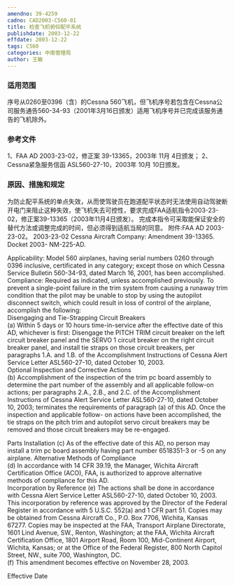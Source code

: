 ```yaml
---
amendno: 39-4259
cadno: CAD2003-C560-01
title: 检查飞机俯仰配平系统
publishdate: 2003-12-22
effdate: 2003-12-22
tags: C560
categories: 中南管理局
author: 王敏
---
```


### 适用范围 
序号从0260至0396（含）的Cessna 560飞机，但飞机序号若包含在Cessna公司服务通告560-34-93（2001年3月16日颁发）适用飞机序号并已完成该服务通告的飞机除外。

<!--more-->
### 参考文件
1、FAA AD 2003-23-02，修正案 39-13365，2003年 11月 4日颁发；
 2、Cessna紧急服务信函 ASL560-27-10，2003年 10月 10日颁发。

### 原因、措施和规定 
为防止配平系统的单点失效，从而使驾驶员在跑道配平状态时无法使用自动驾驶断开电门来阻止这种失效，使飞机失去可控性，要求完成FAA适航指令2003-23-02，修正案39-13365（2003年11月4日颁发）。
    完成本指令可采取能保证安全的替代方法或调整完成的时间，但必须得到适航当局的同意。 
附件:FAA AD 2003-23-02。 
2003-23-02 Cessna Aircraft Company: Amendment 39-13365. Docket 2003- NM-225-AD. 
  
Applicability: Model 560 airplanes, having serial numbers 0260 through 0396 inclusive, certificated in any category; except those on which Cessna Service Bulletin 560-34-93, dated March 16, 2001, has been accomplished. 
Compliance: Required as indicated, unless accomplished previously. 
To prevent a single-point failure in the trim system from causing a runaway trim condition that the pilot may be unable to stop by using the autopilot disconnect switch, which could result in loss of control of the airplane, accomplish the following:  
Disengaging and Tie-Strapping Circuit Breakers  
(a) Within 5 days or 10 hours time-in-service after the effective date of this AD, whichever is first: Disengage the PITCH TRIM circuit breaker on the left circuit breaker panel and the SERVO 1 circuit breaker on the right circuit breaker panel, and install tie straps on those circuit breakers, per paragraphs 1.A. and 
1.B. of the Accomplishment Instructions of Cessna Alert Service Letter ASL560-27-10, dated October 10, 2003.  
Optional Inspection and Corrective Actions  
(b) Accomplishment of the inspection of the trim pc board assembly to determine the part number of the assembly and all applicable follow-on actions; per paragraphs 2.A., 2.B., and 2.C. of the Accomplishment Instructions of Cessna Alert Service Letter ASL560-27-10, dated October 10, 2003; terminates the requirements of paragraph (a) of this AD. Once the inspection and applicable follow- on actions have been accomplished, the tie straps on the pitch trim and autopilot servo circuit breakers may be removed and those circuit breakers may be re-engaged.  
  
Parts Installation 
(c) As of the effective date of this AD, no person may install a trim pc board assembly having part number 6518351-3 or -5 on any airplane. 
Alternative Methods of Compliance  
(d) In accordance with 14 CFR 39.19, the Manager, Wichita Aircraft Certification Office (ACO), FAA, is authorized to approve alternative methods of compliance for this AD.  
Incorporation by Reference 
(e) The actions shall be done in accordance with Cessna Alert Service Letter ASL560-27-10, dated October 10, 2003. This incorporation by reference was approved by the Director of the Federal Register in accordance with 5 U.S.C. 552(a) and 1 CFR part 51. Copies may be obtained from Cessna Aircraft Co., P.O. Box 7706, Wichita, Kansas 67277. Copies may be inspected at the FAA, Transport Airplane Directorate, 1601 Lind Avenue, SW., Renton, Washington; at the FAA, Wichita Aircraft Certification Office, 1801 Airport Road, Room 100, Mid-Continent Airport, Wichita, Kansas; or at the Office of the Federal Register, 800 North Capitol Street, NW., suite 700, Washington, DC.  
(f) This amendment becomes effective on November 28, 2003.  

Effective Date 
